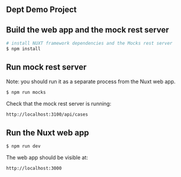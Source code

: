 ## Dept Demo Project

## Build the web app and the mock rest server

```bash
# install NUXT framework dependencies and the Mocks rest server
$ npm install
```

## Run mock rest server
Note: you should run it as a separate process from the Nuxt web app.
```bash
$ npm run mocks
```

Check that the mock rest server is running:
```bash
http://localhost:3100/api/cases
```

## Run the Nuxt web app
```bash
$ npm run dev
```

The web app should be visible at:
```bash
http://localhost:3000
```
